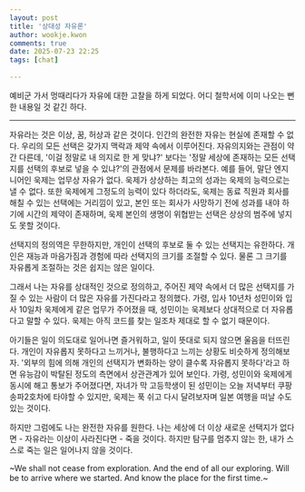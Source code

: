 ```yaml
---  
layout: post  
title: '상대성 자유론'  
author: wookje.kwon  
comments: true  
date: 2025-07-23 22:25  
tags: [chat]  
  
---  
```


예비군 가서 멍때리다가 자유에 대한 고찰을 하게 되었다. 어디 철학서에 이미 나오는 뻔한 내용일 것 같긴 하다.  

---

자유라는 것은 이상, 꿈, 허상과 같은 것이다. 인간의 완전한 자유는 현실에 존재할 수 없다. 우리의 모든 선택은 갖가지 맥락과 제약 속에서 이루어진다. 자유의지와는 관점이 약간 다른데, '이걸 정말로 내 의지로 한 게 맞냐?' 보다는 '정말 세상에 존재하는 모든 선택지를 선택의 후보로 넣을 수 있냐?'의 관점에서 문제를 바라본다. 예를 들어, 말단 엔지니어인 욱제는 업무상 자유가 없다. 욱제가 상상하는 최고의 성과는 욱제의 능력으로는 낼 수 없다. 또한 욱제에게 그정도의 능력이 있다 하더라도, 욱제는 동료 직원과 회사를 해칠 수 있는 선택에는 거리낌이 있고, 본인 또는 회사가 사망하기 전에 성과를 내야 하기에 시간의 제약이 존재하며, 욱제 본인의 생명이 위협받는 선택은 상상의 범주에 넣지도 못할 것이다.  

선택지의 정의역은 무한하지만, 개인이 선택의 후보로 둘 수 있는 선택지는 유한하다. 개인은 재능과 마음가짐과 경험에 따라 선택지의 크기를 조절할 수 있다. 물론 그 크기를 자유롭게 조절하는 것은 쉽지는 않은 일이다.  

그래서 나는 자유를 상대적인 것으로 정의하고, 주어진 제약 속에서 더 많은 선택지를 가질 수 있는 사람이 더 많은 자유를 가진다라고 정의했다. 가령, 입사 10년차 성민이와 입사 10일차 욱제에게 같은 업무가 주어졌을 때, 성민이는 욱제보다 상대적으로 더 자유롭다고 말할 수 있다. 욱제는 아직 코드를 찾는 일조차 제대로 할 수 없기 때문이다.  

아기들은 일이 의도대로 일어나면 즐거워하고, 일이 뜻대로 되지 않으면 울음을 터뜨린다. 개인이 자유롭지 못하다고 느끼거나, 불행하다고 느끼는 상황도 비슷하게 정의해보자. '외부의 힘에 의해 개인의 선택지가 변화하는 양이 클수록 자유롭지 못하다'라고 하면 유능감이 박탈된 정도의 측면에서 상관관계가 있어 보인다. 가령, 성민이와 욱제에게 동시에 해고 통보가 주어졌다면, 자녀가 막 고등학생이 된 성민이는 오늘 저녁부터 쿠팡 송파2호차에 타야할 수 있지만, 욱제는 푹 쉬고 다시 달려보자며 일본 여행을 떠날 수도 있는 것이다.  

하지만 그럼에도 나는 완전한 자유를 원한다. 나는 세상에 더 이상 새로운 선택지가 없다면 - 자유라는 이상이 사라진다면 - 죽을 것이다. 하지만 탐구를 멈추지 않는 한, 내가 스스로 죽는 일은 일어나지 않을 것이다.  

~We shall not cease from exploration. And the end of all our exploring. Will be to arrive where we started. And know the place for the first time.~  
